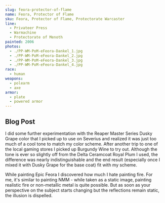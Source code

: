 ```yaml
---
slug: feora-protector-of-flame
name: Feora, Protector of Flame
sku: Feora, Protector of Flame, Protectorate Warcaster
line:
  - Privateer Press
  - Warmachine
  - Protectorate of Menoth
painted: 2006
photos:
  - ./PP-WM-PoM-eFeora-Dankel_1.jpg
  - ./PP-WM-PoM-eFeora-Dankel_2.jpg
  - ./PP-WM-PoM-eFeora-Dankel_3.jpg
  - ./PP-WM-PoM-eFeora-Dankel_4.jpg
race:
  - human
weapons:
  - polearm
  - axe
armor:
  - plate
  - powered armor
---
```


## Blog Post

I did some further experimentation with the Reaper Master Series Dusky Grape color that I picked up to use on Severius and realized it was just too much of a cool tone to match my color scheme. After another trip to one of the local gaming stores I picked up Burgundy Wine to try out. Although the tone is ever so slightly off from the Delta Ceramcoat Royal Plum I used, the difference was nearly indistinguishable and the end result (especially once I mixed it with Dusky Grape for the base coat) fit with my scheme.

While painting Epic Feora I discovered how much I hate painting fire. For me, it's similar to painting NMM - while taken as a static image, painting realistic fire or non-metallic metal is quite possible. But as soon as your perspective on the subject starts changing but the reflections remain static, the illusion is dispelled.
